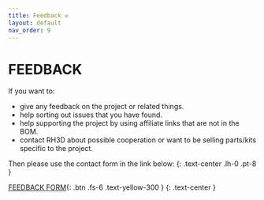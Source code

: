 ```yaml
---
title: Feedback ✉
layout: default
nav_order: 9
---
```

# FEEDBACK
If you want to:
- give any feedback on the project or related things.
- help sorting out issues that you have found.
- help supporting the project by using affiliate links that are not in the BOM.
- contact RH3D about possible cooperation or want to be selling parts/kits specific to the project.

Then please use the contact form in the link below:
{: .text-center .lh-0 .pt-8 }

[FEEDBACK FORM]{: .btn .fs-6 .text-yellow-300 }
{: .text-center }

[FEEDBACK FORM]: https://forms.gle/o5UT37fGMugg6jLb9
